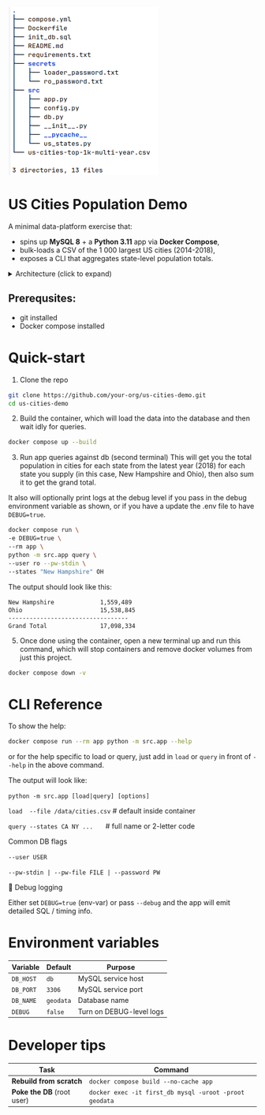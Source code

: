 ![img.png](img.png)

<!-- README.md – US-Cities Population Demo -->
# US Cities Population Demo

A minimal data-platform exercise that:

* spins up **MySQL 8** + a **Python 3.11** app via **Docker Compose**,
* bulk-loads a CSV of the 1 000 largest US cities (2014-2018),
* exposes a CLI that aggregates state-level population totals.

<details>
<summary>Architecture (click to expand)</summary>

![Sequence diagram](mermaid_chart.png)
</details>

## Prerequsites:
- git installed
- Docker compose installed

# Quick-start

1. Clone the repo
```bash
git clone https://github.com/your-org/us-cities-demo.git
cd us-cities-demo
```
2. Build the container, which will load the data into the database and then wait idly for queries.
```bash
docker compose up --build
```
3. Run app queries against db (second terminal)
This will get you the total population in cities for each state from the latest year (2018) for each state you supply (in this case, New Hampshire and Ohio), 
then also sum it to get the grand total. 

It also will optionally print logs at the debug level if you pass in the debug environment variable as shown, or if you have a update the .env file to have `DEBUG=true`.
```bash
docker compose run \
-e DEBUG=true \
--rm app \
python -m src.app query \
--user ro --pw-stdin \
--states "New Hampshire" OH
```

The output should look like this:
```
New Hampshire             1,559,489
Ohio                      15,538,845
----------------------------------
Grand Total               17,098,334
```


5. Once done using the container, open a new terminal up and run this command, which will stop containers and remove docker volumes from just this project.
```bash
docker compose down -v
```


# CLI Reference
To show the help:
```bash
docker compose run --rm app python -m src.app --help
```
or for the help specific to load or query, just add in `load` or `query` in front of `--help` in the above command.

The output will look like:

`python -m src.app [load|query] [options]`

`load  --file /data/cities.csv`     # default inside container

`query --states CA NY ...   `       # full name or 2-letter code

Common DB flags

  `--user USER`

  `--pw-stdin | --pw-file FILE | --password PW`

🔧 Debug logging

Either set `DEBUG=true` (env-var) or pass `--debug` and the app will emit detailed SQL / timing info.

# Environment variables
| Variable  | Default   | Purpose                  |
| --------- | --------- |--------------------------|
| `DB_HOST` | `db`      | MySQL service host       |
| `DB_PORT` | `3306`    | MySQL service port       |
| `DB_NAME` | `geodata` | Database name            |
| `DEBUG`   | `false`   | Turn on DEBUG-level logs |


# Developer tips

| Task                                | Command                                                |
| ----------------------------------- | ------------------------------------------------------ |
| **Rebuild from scratch**            | `docker compose build --no-cache app`                  |
| **Poke the DB** (root user)         | `docker exec -it first_db mysql -uroot -proot geodata` |

